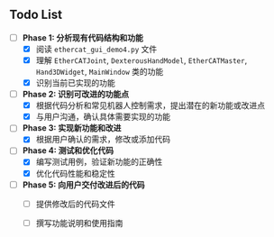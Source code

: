 ## Todo List

- [ ] **Phase 1: 分析现有代码结构和功能**
  - [x] 阅读 `ethercat_gui_demo4.py` 文件
  - [x] 理解 `EtherCATJoint`, `DexterousHandModel`, `EtherCATMaster`, `Hand3DWidget`, `MainWindow` 类的功能
  - [x] 识别当前已实现的功能

- [ ] **Phase 2: 识别可改进的功能点**
  - [x] 根据代码分析和常见机器人控制需求，提出潜在的新功能或改进点
  - [x] 与用户沟通，确认具体需要实现的功能

- [ ] **Phase 3: 实现新功能和改进**
  - [x] 根据用户确认的需求，修改或添加代码

- [ ] **Phase 4: 测试和优化代码**
  - [x] 编写测试用例，验证新功能的正确性
  - [x] 优化代码性能和稳定性

- [ ] **Phase 5: 向用户交付改进后的代码**
  - [ ] 提供修改后的代码文件
  - [ ] 撰写功能说明和使用指南

